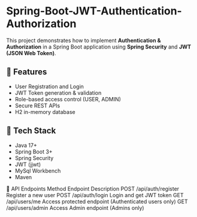 # Spring-Boot-JWT-Authentication-Authorization
This project demonstrates how to implement **Authentication &amp; Authorization** in a Spring Boot application using **Spring Security** and **JWT (JSON Web Token)**.


## 🚀 Features
- User Registration and Login
- JWT Token generation & validation
- Role-based access control (USER, ADMIN)
- Secure REST APIs
- H2 in-memory database

## 🧩 Tech Stack
- Java 17+
- Spring Boot 3+
- Spring Security
- JWT (jjwt)
- MySql Workbench
- Maven

🧪 API Endpoints
Method	Endpoint	Description
POST	/api/auth/register	Register a new user
POST	/api/auth/login	Login and get JWT token
GET	/api/users/me	Access protected endpoint (Authenticated users only)
GET	/api/users/admin	Access Admin endpoint (Admins only)

